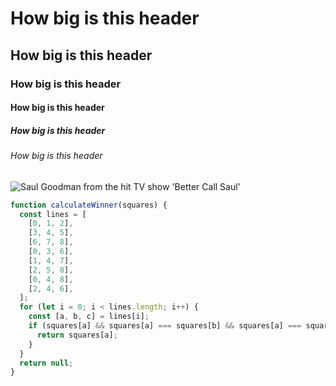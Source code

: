 # How big is this header
## How big is this header
### How big is this header
#### How big is this header
##### How big is this header
###### How big is this header
![Saul Goodman from the hit TV show 'Better Call Saul'](https://www.meme-arsenal.com/memes/0dad556c3aaa0fb4a164c0a890e3e569.jpg)
``` javascript
function calculateWinner(squares) {
  const lines = [
    [0, 1, 2],
    [3, 4, 5],
    [6, 7, 8],
    [0, 3, 6],
    [1, 4, 7],
    [2, 5, 8],
    [0, 4, 8],
    [2, 4, 6],
  ];
  for (let i = 0; i < lines.length; i++) {
    const [a, b, c] = lines[i];
    if (squares[a] && squares[a] === squares[b] && squares[a] === squares[c]) {
      return squares[a];
    }
  }
  return null;
}
```
